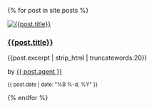 {% for post in site.posts %}
<div class="col-md-6">
  <article class="card mb-3">
    <div class="img-crop-container">
      <a href="{{post.url}}"><img class="card-img-top" src="{{post.image}}" alt="{{post.title}}"></a>
    </div>
    <div class="card-body">
      <h3><a href="{{post.url}}" title="{{ post.title }}">{{post.title}}</a></h3>
      <p class="card-text">{{post.excerpt | strip_html | truncatewords:20}}</p>
      <p class="card-text mb-0">by <a href="/agents/{{ post.agent | slugify }}/#latest-posts" title="View all posts by {{ post.agent }}">{{ post.agent }}</a></p>
      <p class="card-text"><small class="text-muted"><time datetime="{{ post.date }}" class="date-name-info">{{ post.date | date: "%B %-d, %Y" }}</time></small></p>
    </div>
  </article>
</div>
{% endfor %}
